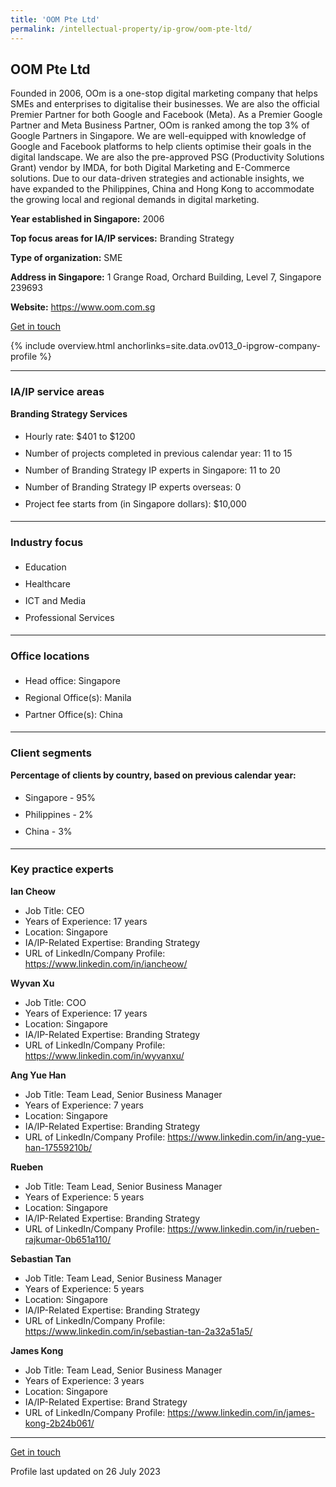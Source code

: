 ```yaml
---
title: 'OOM Pte Ltd'
permalink: /intellectual-property/ip-grow/oom-pte-ltd/
---
```


## OOM Pte Ltd

Founded in 2006, OOm is a one-stop digital marketing company that helps SMEs and enterprises to digitalise their businesses. We are also the official Premier Partner for both Google and Facebook (Meta). As a Premier Google Partner and Meta Business Partner, OOm is ranked among the top 3% of Google Partners in Singapore. We are well-equipped with knowledge of Google and Facebook platforms to help clients optimise their goals in the digital landscape. We are also the pre-approved PSG (Productivity Solutions Grant) vendor by IMDA, for both Digital Marketing and E-Commerce solutions. Due to our data-driven strategies and actionable insights, we have expanded to the Philippines, China and Hong Kong to accommodate the growing local and regional demands in digital marketing.

<b>Year established in Singapore:</b> 2006

<b>Top focus areas for IA/IP services:</b> Branding Strategy

<b>Type of organization:</b> SME

<b>Address in Singapore:</b> 1 Grange Road, Orchard Building, Level 7, Singapore 239693

<b>Website:</b> <a href='https://www.oom.com.sg'>https://www.oom.com.sg</a>

<a class='btn' href='https://form.gov.sg/64a39cb9b529c3001260ab83' target='_blank' rel='noopener'>Get in touch</a>

{% include overview.html anchorlinks=site.data.ov013_0-ipgrow-company-profile %}

---
<a name='ip-related-service-areas'></a>
### IA/IP service areas

**Branding Strategy Services**

<ul>
<li style='line-height: 27px; margin: 0px 0px !important'>Hourly rate:  $401 to $1200</li>
<li style='line-height: 27px; margin: 0px 0px !important'>Number of projects completed in previous calendar year: 11 to 15</li>
<li style='line-height: 27px; margin: 0px 0px !important'>Number of Branding Strategy IP experts in Singapore: 11 to 20</li>
<li style='line-height: 27px; margin: 0px 0px !important'>Number of Branding Strategy IP experts overseas: 0</li>
<li style='line-height: 27px; margin: 0px 0px !important'>Project fee starts from (in Singapore dollars):  $10,000</li>
</ul>

---
<a name='industry-focus'></a>
### Industry focus

<ul><li style='line-height: 27px; margin: 0px 0px !important'> Education</li><li style='line-height: 27px; margin: 0px 0px !important'>Healthcare</li><li style='line-height: 27px; margin: 0px 0px !important'>ICT and Media</li><li style='line-height: 27px; margin: 0px 0px !important'>Professional Services</li></ul>

---
<a name='office-locations'></a>
### Office locations

<ul><li style='line-height: 27px; margin: 0px 0px !important'> Head office: Singapore</li><li style='line-height: 27px; margin: 0px 0px !important'>Regional Office(s): Manila</li><li style='line-height: 27px; margin: 0px 0px !important'>Partner Office(s): China</li></ul>

---
<a name='client-segments'></a>
### Client segments

**Percentage of clients by country, based on previous calendar year:**

<ul><li style='line-height: 27px; margin: 0px 0px !important'> Singapore - 95%	</li><li style='line-height: 27px; margin: 0px 0px !important'>Philippines - 2%	</li><li style='line-height: 27px; margin: 0px 0px !important'>China - 3%</li></ul>

---
<a name='key-practice-experts'></a>
### Key practice experts

**Ian Cheow**

- Job Title: CEO
- Years of Experience: 17 years
- Location: Singapore
- IA/IP-Related Expertise: Branding Strategy
- URL of LinkedIn/Company Profile: <a href="https://www.linkedin.com/in/iancheow/" target="_blank" rel="noopener">https://www.linkedin.com/in/iancheow/</a>

**Wyvan Xu**

- Job Title: COO
- Years of Experience: 17 years
- Location: Singapore
- IA/IP-Related Expertise: Branding Strategy
- URL of LinkedIn/Company Profile: <a href="https://www.linkedin.com/in/wyvanxu/" target="_blank" rel="noopener">https://www.linkedin.com/in/wyvanxu/</a>

**Ang Yue Han**

- Job Title: Team Lead, Senior Business Manager
- Years of Experience: 7 years
- Location: Singapore
- IA/IP-Related Expertise: Branding Strategy
- URL of LinkedIn/Company Profile: <a href="https://www.linkedin.com/in/ang-yue-han-17559210b/" target="_blank" rel="noopener">https://www.linkedin.com/in/ang-yue-han-17559210b/</a>

**Rueben**

- Job Title: Team Lead, Senior Business Manager
- Years of Experience: 5 years
- Location: Singapore
- IA/IP-Related Expertise: Branding Strategy
- URL of LinkedIn/Company Profile: <a href="https://www.linkedin.com/in/rueben-rajkumar-0b651a110/" target="_blank" rel="noopener">https://www.linkedin.com/in/rueben-rajkumar-0b651a110/</a>

**Sebastian Tan**

- Job Title: Team Lead, Senior Business Manager
- Years of Experience: 5 years
- Location: Singapore
- IA/IP-Related Expertise: Branding Strategy
- URL of LinkedIn/Company Profile: <a href="https://www.linkedin.com/in/sebastian-tan-2a32a51a5/" target="_blank" rel="noopener">https://www.linkedin.com/in/sebastian-tan-2a32a51a5/</a>

**James Kong**

- Job Title: Team Lead, Senior Business Manager
- Years of Experience: 3 years
- Location: Singapore
- IA/IP-Related Expertise: Brand Strategy
- URL of LinkedIn/Company Profile: <a href="https://www.linkedin.com/in/james-kong-2b24b061/" target="_blank" rel="noopener">https://www.linkedin.com/in/james-kong-2b24b061/</a>

---
<p>
<a class='btn' href='https://form.gov.sg/64a39cb9b529c3001260ab83' target='_blank' rel='noopener'>Get in touch</a>
</p>
Profile last updated on 26 July 2023
